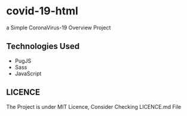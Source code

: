 
# covid-19-html
a Simple CoronaVirus-19 Overview Project

## Technologies Used
* PugJS
* Sass
* JavaScript

## LICENCE
The Project is under MIT Licence, Consider Checking LICENCE.md File
